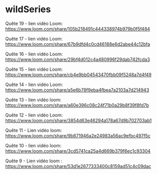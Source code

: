 # wildSeries

Quête 19 - lien vidéo Loom: https://www.loom.com/share/105b218491c444338974b979b0f5f484

Quête 17 - lien vidéo Loom: https://www.loom.com/share/67b9dfd4c0cd46188e6d2abe44c12bfa

Quête 16 - lien vidéo Loom: https://www.loom.com/share/29bf4d012c4a480996f29dab742fcda3

Quête 15 - lien vidéo Loom: https://www.loom.com/share/cb4e9bb04543470fbb09f5248a7d4f49

Quête 14 - lien vidéo Loom: https://www.loom.com/share/a5e6b78f9eba4fbea7a2103a7d214943

Quête 13 - lien vidéo loom: https://www.loom.com/share/a60e396c08c24f71b0a29b8f39f8fd7b

Quête 12 - lien vidéo Loom: https://www.loom.com/share/3854d63e46294a178a67d9b702703ab1

Quête 11 - Lien vidéo loom: https://www.loom.com/share/9b871946a2e24983a56ac9efbc497f5c

Quête 10 - lien vidéo loom: https://www.loom.com/share/3cd5741ca25a4d669b379f6ec1c93304

Quête 9 - Lien vidéo loom : https://www.loom.com/share/53d1e2677333400c8159ad51c4c09dac



